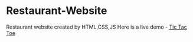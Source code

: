 # Restaurant-Website
Restaurant website created by HTML,CSS,JS
Here is a live demo - [Tic Tac Toe](https://nickonyi.github.io/Restaurant-Website/s)
